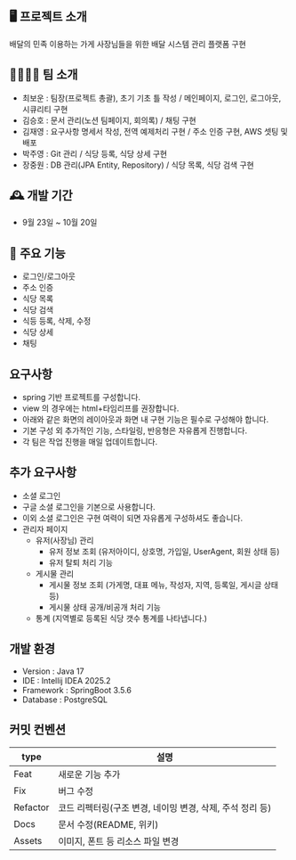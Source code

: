 ## 🖥️ 프로젝트 소개
 배달의 민족 이용하는 가게 사장님들을 위한 배달 시스템 관리 플랫폼 구현 

## 👨‍👩‍👧‍👦 팀 소개
- 최보운 : 팀장(프로젝트 총괄), 초기 기초 틀 작성 / 메인페이지, 로그인, 로그아웃, 시큐리티 구현
- 김승호 : 문서 관리(노션 팀페이지, 회의록) /  채팅 구현
- 김재영 : 요구사항 명세서 작성, 전역 예제처리 구현 / 주소 인증 구현, AWS 셋팅 및 배포
- 박주영 : Git 관리 / 식당 등록, 식당 상세 구현
- 장중원 : DB 관리(JPA Entity, Repository)  / 식당 목록, 식당 검색 구현

## 🕰️ 개발 기간
- 9월 23일 ~ 10월 20일

## 🎯 주요 기능
- 로그인/로그아웃
- 주소 인증
- 식당 목록
- 식당 검색
- 식등 등록, 삭제, 수정
- 식당 상세
- 채팅

## 요구사항
- spring 기반 프로젝트를 구성합니다.
- view 의 경우에는 html+타임리프를 권장합니다.
- 아래와 같은 화면의 레이아웃과 화면 내 구현 기능은 필수로 구성해야 합니다.
- 기본 구성 외 추가적인 기능, 스타일링, 반응형은 자유롭게 진행합니다.
- 각 팀은 작업 진행을 매일 업데이트합니다.

## 추가 요구사항
- 소셜 로그인
- 구글 소셜 로그인을 기본으로 사용합니다.
- 이외 소셜 로그인은 구현 여력이 되면 자유롭게 구성하셔도 좋습니다.
- 관리자 페이지
    - 유저(사장님) 관리
        - 유저 정보 조회 (유저아이디, 상호명, 가입일, UserAgent, 회원 상태 등)
        - 유저 탈퇴 처리 기능
    - 게시물 관리
        - 게시물 정보 조회 (가게명, 대표 메뉴, 작성자, 지역, 등록일, 게시글 상태 등)
        - 게시물 상태 공개/비공개 처리 기능
    - 통계 (지역별로 등록된 식당 갯수 통계를 나타냅니다.)

## 개발 환경
- Version : Java 17
- IDE : Intellij IDEA 2025.2
- Framework : SpringBoot 3.5.6
- Database : PostgreSQL 

## 커밋 컨벤션
| **type** | **설명** |
| --- | --- |
| Feat | 새로운 기능 추가 |
| Fix | 버그 수정 |
| Refactor | 코드 리펙터링(구조 변경, 네이밍 변경, 삭제, 주석 정리 등) |
| Docs | 문서 수정(README, 위키) |
| Assets | 이미지, 폰트 등 리소스 파일 변경 |
